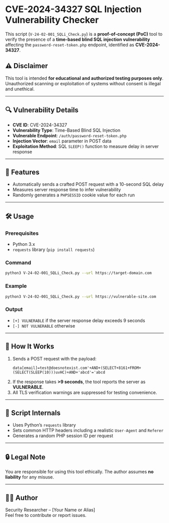 
# CVE-2024-34327 SQL Injection Vulnerability Checker

This script (`V-24-02-001_SQLi_Check.py`) is a **proof-of-concept (PoC)** tool to verify the presence of a **time-based blind SQL injection vulnerability** affecting the `password-reset-token.php` endpoint, identified as **CVE-2024-34327**.

## ⚠️ Disclaimer

This tool is intended **for educational and authorized testing purposes only**. Unauthorized scanning or exploitation of systems without consent is illegal and unethical.

---

## 🔍 Vulnerability Details

- **CVE ID**: CVE-2024-34327  
- **Vulnerability Type**: Time-Based Blind SQL Injection  
- **Vulnerable Endpoint**: `/auth/password-reset-token.php`  
- **Injection Vector**: `email` parameter in POST data  
- **Exploitation Method**: SQL `SLEEP()` function to measure delay in server response

---

## 🧪 Features

- Automatically sends a crafted POST request with a 10-second SQL delay
- Measures server response time to infer vulnerability
- Randomly generates a `PHPSESSID` cookie value for each run

---

## 🛠 Usage

### Prerequisites

- Python 3.x
- `requests` library (`pip install requests`)

### Command

```bash
python3 V-24-02-001_SQLi_Check.py --url https://target-domain.com
```

### Example

```bash
python3 V-24-02-001_SQLi_Check.py --url https://vulnerable-site.com
```

### Output

- `[+] VULNERABLE` if the server response delay exceeds 9 seconds
- `[-] NOT VULNERABLE` otherwise

---

## 🧾 How It Works

1. Sends a POST request with the payload:
   ```
   data[email]=test@doesnotexist.com'+AND+(SELECT+8161+FROM+(SELECT(SLEEP(10)))uvHC)+AND+'abcd'='abcd
   ```
2. If the response takes **>9 seconds**, the tool reports the server as **VULNERABLE**.
3. All TLS verification warnings are suppressed for testing convenience.

---

## 🧰 Script Internals

- Uses Python’s `requests` library
- Sets common HTTP headers including a realistic `User-Agent` and `Referer`
- Generates a random PHP session ID per request

---

## 🔒 Legal Note

You are responsible for using this tool ethically. The author assumes **no liability** for any misuse.

---

## 👨‍💻 Author

Security Researcher – [Your Name or Alias]  
Feel free to contribute or report issues.
